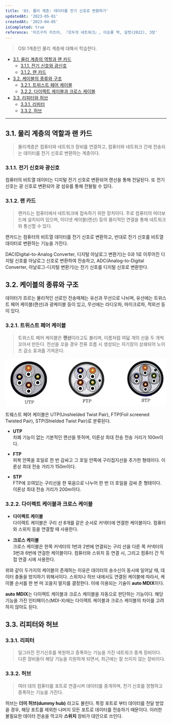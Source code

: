 ```yaml
---
title: '03. 물리 계층: 데이터를 전기 신호로 변환하기'
updatedAt: '2023-05-01'
createdAt: '2023-04-05'
isCompleted: true
reference: '미즈구치 카츠야, 『모두의 네트워크』, 이승룡 역, 길벗(2022), 3장'
---
```


> OSI 1계층인 물리 계층에 대해서 학습한다.

- [3.1. 물리 계층의 역할과 랜 카드](#31-물리-계층의-역할과-랜-카드)
  - [3.1.1. 전기 신호와 광신호](#311-전기-신호와-광신호)
  - [3.1.2. 랜 카드](#312-랜-카드)
- [3.2. 케이블의 종류와 구조](#32-케이블의-종류와-구조)
  - [3.2.1. 트위스트 페어 케이블](#321-트위스트-페어-케이블)
  - [3.2.2. 다이렉트 케이블과 크로스 케이블](#322-다이렉트-케이블과-크로스-케이블)
- [3.3. 리피터와 허브](#33-리피터와-허브)
  - [3.3.1. 리피터](#331-리피터)
  - [3.3.2. 허브](#332-허브)

---

## 3.1. 물리 계층의 역할과 랜 카드

> 물리계층은 컴퓨터와 네트워크 장비를 연결하고, 컴퓨터와 네트워크 간에 전송되는 데이터를 전기 신호로 변환하는 계층이다.

### 3.1.1. 전기 신호와 광신호

컴퓨터의 비트열 데이터는 디지털 전기 신호로 변환되어 랜선을 통해 전달된다. 또 전기 신호는 광 신호로 변환되어 광 섬유를 통해 전돨될 수 있다.

### 3.1.2. 랜 카드

> 랜카드는 컴퓨터에서 네트워크에 접속하기 위한 장치이다. 주로 컴퓨터의 마더보드에 설치되어 있으며, 이더넷 케이블(랜선) 등의 물리적인 연결을 통해 네트워크와 통신할 수 있다.

랜카드는 컴퓨터의 비트열 데이터를 전기 신호로 변환하고, 반대로 전기 신호를 비트열 데이터로 변환하는 기능을 가진다.

DAC(Digital-to-Analog Converter, 디지털 아날로그 변환기)는 0과 1로 이루어진 디지털 신호를 아날로그 신호로 변환하여 전송하고, ADC(Analog-to-Digital Converter, 아날로그-디지털 변환기)는 전기 신호를 디지털 신호로 변환한다.

## 3.2. 케이블의 종류와 구조

데이터가 흐르는 물리적인 선로인 전송매체는 유선과 무선으로 나뉘며, 유선에는 트위스트 페어 케이블(랜선)과 광케이블 등이 있고, 무선에는 라디오파, 마이크로파, 적외선 등이 있다.

### 3.2.1. 트위스트 페어 케이블

> 트위스트 페어 케이블은 **랜선**이라고도 불리며, 이름처럼 여덟 개의 선을 두 개씩 꼬아서 만든다. 전선을 꼬을 경우 전류 흐름 시 생성되는 자기장이 상쇄되어 노이즈 감소 효과를 가져온다.

<img src="./images/UTP_FTP_STP.jpg" width=700/>

트웨스트 페어 케이블은 UTP(Unshielded Twist Pair), FTP(Foil screened Twisted Pair), STP(Shielded Twist Pair)로 분류된다.

- **UTP**  
  차폐 기능이 없는 기본적인 랜선을 뜻하며, 이론상 최대 전송 전송 거리가 100m이다.

- **FTP**  
  피복 안쪽을 호일로 한 번 감싸고 그 호일 안쪽에 구리접지선을 추가한 형태이다. 이론상 최대 전송 거리가 150m이다.

- **STP**  
  FTP에 꼬여있는 구리선을 한 묶음으로 나누어 한 번 더 호일을 감싸 준 형태이다. 이론상 최대 전송 거리가 200m이다.

### 3.2.2. 다이렉트 케이블과 크로스 케이블

- **다이렉트 케이블**  
  다이렉트 케이블은 구리 선 8개를 같은 순서로 커넥터에 연결한 케이블이다. 컴퓨터와 스위치 등을 연결할 때 사용한다.

- **크로스 케이블**  
  크로스 케이블은 한쪽 커넥터의 1번과 2번에 연결되는 구리 선을 다른 쪽 커넥터의 3번과 6번에 연걸한 케이블이다. 컴퓨터와 스위치 등 연결 시, 그리고 컴퓨터 간 직접 연결 시에 사용한다.

위와 같이 두가지의 케이블이 존재하는 이유은 데이터의 송수신이 동시에 일어날 때, 데이터 충돌을 방지하기 위해서이다. 스위치나 허브 내에서도 연결된 케이블에 따라서, 케이블 순서를 한 번 떠 꼬을지 말지를 결정한다. 이에 이용되는 기술이 **auto MDIX**이다.

**auto MDIX**는 다이렉트 케이블과 크로스 케이블을 자동으로 판단하는 기능이다. 해당 기능을 가진 인터페이스(MDI-X)에는 다이렉트 케이블과 크로스 케이블의 차이를 고려하지 않아도 된다.

## 3.3. 리피터와 허브

### 3.3.1. 리피터

> 일그러진 전기신호를 복원하고 증폭하는 기능을 가진 네트워크 중계 장비이다. 다른 장비들이 해당 기능을 지원하게 되면서, 최근에는 잘 쓰이지 않는 장비이다.

### 3.3.2. 허브

> 여러 대의 컴퓨터를 포트로 연결시켜 데이터를 중개하며, 전기 신호를 정형하고 증폭하는 기능을 가진다.

허브는 **더미 허브(dummy hub)** 라고도 불린다. 특정 포트로 부터 데이터를 전달 받았을 경우, 해당 포트를 제외한 나머지 모든 포트로 데이터를 전송하기 때문이다. 이러한 불필요한 데이터 전송을 막고자 **스위치** 장비가 대안으로 쓰인다.
